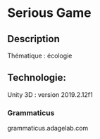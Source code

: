 # Serious Game

## Description


Thématique : écologie

## Technologie:
Unity 3D :  version 2019.2.12f1

### Grammaticus

grammaticus.adagelab.com

